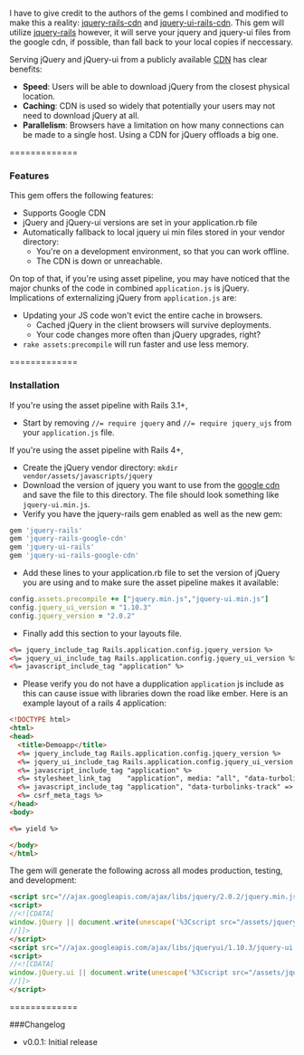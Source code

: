 I have to give credit to the authors of the gems I combined and modified to make this a reality:
[jquery-rails-cdn](https://github.com/kenn/jquery-rails-cdn) and [jquery-ui-rails-cdn](https://github.com/styx/jquery-ui-rails-cdn).  This gem will utilize [jquery-rails](https://github.com/rails/jquery-rails) however, it will serve your jquery and jquery-ui files from the google cdn, if possible, than fall back to your local copies if neccessary.

Serving jQuery and jQuery-ui from a publicly available [CDN](http://en.wikipedia.org/wiki/Content_Delivery_Network) has clear benefits:

* **Speed**: Users will be able to download jQuery from the closest physical location.
* **Caching**: CDN is used so widely that potentially your users may not need to download jQuery at all.
* **Parallelism**: Browsers have a limitation on how many connections can be made to a single host. Using a CDN for jQuery offloads a big one.

=============

### Features

This gem offers the following features:

* Supports Google CDN
* jQuery and jQuery-ui versions are set in your application.rb file
* Automatically fallback to local jquery ui min files stored in your vendor directory:
  * You're on a development environment, so that you can work offline.
  * The CDN is down or unreachable.

On top of that, if you're using asset pipeline, you may have noticed that the major chunks of the code in combined `application.js` is jQuery. Implications of externalizing jQuery from `application.js` are:

* Updating your JS code won't evict the entire cache in browsers.
  * Cached jQuery in the client browsers will survive deployments.
  * Your code changes more often than jQuery upgrades, right?
* `rake assets:precompile` will run faster and use less memory.

=============

### Installation

If you're using the asset pipeline with Rails 3.1+,

- Start by removing `//= require jquery` and `//= require jquery_ujs` from your `application.js` file.

If you're using the asset pipeline with Rails 4+,

- Create the jQuery vendor directory:  `mkdir vendor/assets/javascripts/jquery`
- Download the version of jquery you want to use from the [google cdn](https://developers.google.com/speed/libraries/devguide#jquery-ui) and save the file to this directory. The file should look something like `jquery-ui.min.js`.
- Verify you have the jquery-rails gem enabled as well as the new gem:

```ruby
gem 'jquery-rails'
gem 'jquery-rails-google-cdn'
gem 'jquery-ui-rails'
gem 'jquery-ui-rails-google-cdn'
```

- Add these lines to your application.rb file to set the version of jQuery you are using and to make sure the asset pipeline makes it available:

```ruby
config.assets.precompile += ["jquery.min.js","jquery-ui.min.js"]
config.jquery_ui_version = "1.10.3"
config.jquery_version = "2.0.2"
```

- Finally add this section to your layouts file.

```html
<%= jquery_include_tag Rails.application.config.jquery_version %>
<%= jquery_ui_include_tag Rails.application.config.jquery_ui_version %>
<%= javascript_include_tag "application" %>
```

- Please verify you do not have a dupplication `application` js include as this can cause issue with libraries down the road like ember. Here is an example layout of a rails 4 application:

```html
<!DOCTYPE html>
<html>
<head>
  <title>Demoapp</title>
  <%= jquery_include_tag Rails.application.config.jquery_version %>
  <%= jquery_ui_include_tag Rails.application.config.jquery_ui_version %>
  <%= javascript_include_tag "application" %>
  <%= stylesheet_link_tag    "application", media: "all", "data-turbolinks-track" => true %>
  <%= javascript_include_tag "application", "data-turbolinks-track" => true %>
  <%= csrf_meta_tags %>
</head>
<body>

<%= yield %>

</body>
</html>
```

The gem will generate the following across all modes production, testing, and development:

```html
<script src="//ajax.googleapis.com/ajax/libs/jquery/2.0.2/jquery.min.js"></script>
<script>
//<![CDATA[
window.jQuery || document.write(unescape('%3Cscript src="/assets/jquery.min.js">%3C/script>'))
//]]>
</script>
<script src="//ajax.googleapis.com/ajax/libs/jqueryui/1.10.3/jquery-ui.min.js"></script>
<script>
//<![CDATA[
window.jQuery.ui || document.write(unescape('%3Cscript src="/assets/jquery-ui.min.js">%3C/script>'))
//]]>
</script>
```

=============

###Changelog

* v0.0.1: Initial release
